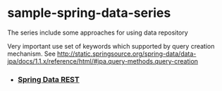 # sample-spring-data-series

The series include some approaches for using data repository

Very important use set of keywords which supported by query creation mechanism. 
See http://static.springsource.org/spring-data/data-jpa/docs/1.1.x/reference/html/#jpa.query-methods.query-creation


* ### [Spring Data REST](https://spring.io/projects/spring-data-rest)



